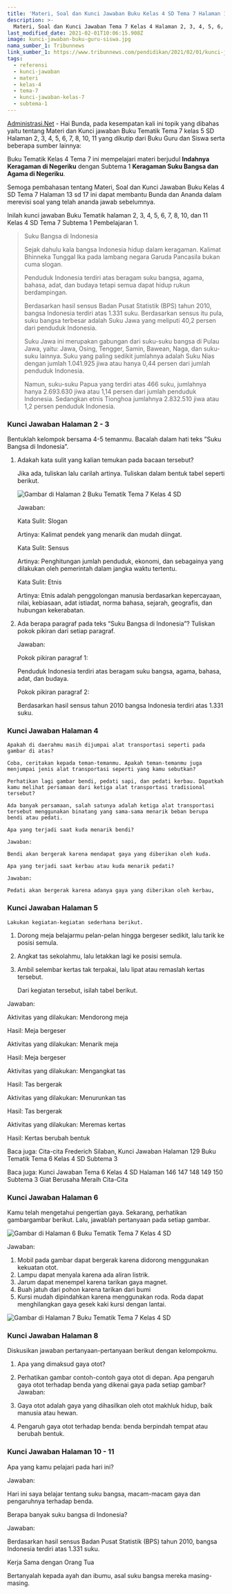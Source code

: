 ```yaml
---
title: 'Materi, Soal dan Kunci Jawaban Buku Kelas 4 SD Tema 7 Halaman 13 sd 17'
description: >-
  Materi, Soal dan Kunci Jawaban Tema 7 Kelas 4 Halaman 2, 3, 4, 5, 6, 7, 8, 10, 11 Buku Tematik Kurikulum 2013 Subtema 1 Pembelajaran 1.
last_modified_date: 2021-02-01T10:06:15.908Z
image: kunci-jawaban-buku-guru-siswa.jpg
nama_sumber_1: Tribunnews
link_sumber_1: https://www.tribunnews.com/pendidikan/2021/02/01/kunci-jawaban-tema-7-kelas-4-sd-halaman-2-3-4-5-6-7-8-10-11-buku-tematik-subtema-1?page=all
tags:
  - referensi
  - kunci-jawaban
  - materi
  - kelas-4
  - tema-7
  - kunci-jawaban-kelas-7
  - subtema-1
---
```


[Administrasi.Net](https://administrasi.net "Administrasi.Net") - Hai Bunda, pada kesempatan kali ini topik yang dibahas yaitu tentang Materi dan Kunci jawaban Buku Tematik Tema 7 kelas 5 SD Halaman 2, 3, 4, 5, 6, 7, 8, 10, 11 yang dikutip dari Buku Guru dan Siswa serta beberapa sumber lainnya:

Buku Tematik Kelas 4 Tema 7 ini mempelajari materi berjudul **Indahnya Keragaman di Negeriku** dengan Subtema 1 **Keragaman Suku Bangsa dan Agama di Negeriku**.

Semoga pembahasan tentang Materi, Soal dan Kunci Jawaban Buku Kelas 4 SD Tema 7 Halaman 13 sd 17 ini dapat membantu Bunda dan Ananda dalam merevisi soal yang telah ananda jawab sebelumnya. 

Inilah kunci jawaban Buku Tematik halaman 2, 3, 4, 5, 6, 7, 8, 10, dan 11 Kelas 4 SD Tema 7 Subtema 1 Pembelajaran 1.

> Suku Bangsa di Indonesia
> 
> Sejak dahulu kala bangsa Indonesia hidup dalam keragaman. Kalimat Bhinneka Tunggal Ika pada lambang negara Garuda Pancasila bukan cuma slogan.
> 
> Penduduk Indonesia terdiri atas beragam suku bangsa, agama, bahasa, adat, dan budaya tetapi semua dapat hidup rukun berdampingan.
> 
> Berdasarkan hasil sensus Badan Pusat Statistik (BPS) tahun 2010, bangsa Indonesia terdiri atas 1.331 suku. Berdasarkan sensus itu pula, suku bangsa terbesar adalah Suku Jawa yang meliputi 40,2 persen dari penduduk Indonesia.
> 
> Suku Jawa ini merupakan gabungan dari suku-suku bangsa di Pulau Jawa, yaitu: Jawa, Osing, Tengger, Samin, Bawean, Naga, dan suku-suku lainnya. Suku yang paling sedikit jumlahnya adalah Suku Nias dengan jumlah 1.041.925 jiwa atau hanya 0,44 persen dari jumlah penduduk Indonesia.
> 
> Namun, suku-suku Papua yang terdiri atas 466 suku, jumlahnya hanya 2.693.630 jiwa atau 1,14 persen
dari jumlah penduduk Indonesia. Sedangkan etnis Tionghoa jumlahnya 2.832.510 jiwa atau 1,2 persen penduduk Indonesia.

### Kunci Jawaban Halaman 2 - 3

Bentuklah kelompok bersama 4-5 temanmu. Bacalah dalam hati teks ”Suku Bangsa di Indonesia”.

1. 	Adakah kata sulit yang kalian temukan pada bacaan tersebut?
	
	Jika ada, tuliskan lalu carilah artinya. Tuliskan dalam bentuk tabel seperti berikut.
	
	![Gambar di Halaman 2 Buku Tematik Tema 7 Kelas 4 SD](/img/tabel-di-halaman-2-buku-tematik-kelas-4-sd-tema-7.jpg "Gambar di Halaman 2 Buku Tematik Tema 7 Kelas 4 SD")

	
	Jawaban:

	Kata Sulit: Slogan

	Artinya: Kalimat pendek yang menarik dan mudah diingat.

	Kata Sulit: Sensus

	Artinya: Penghitungan jumlah penduduk, ekonomi, dan sebagainya yang dilakukan oleh pemerintah dalam jangka waktu tertentu.

	Kata Sulit: Etnis

	Artinya: Etnis adalah penggolongan manusia berdasarkan kepercayaan, nilai, kebiasaan, adat istiadat, norma bahasa, sejarah, geografis, dan hubungan kekerabatan.

2. 	Ada berapa paragraf pada teks “Suku Bangsa di Indonesia”? Tuliskan pokok pikiran dari setiap paragraf.

	Jawaban:

	Pokok pikiran paragraf 1:

	Penduduk Indonesia terdiri atas beragam suku bangsa, agama, bahasa, adat, dan budaya.

	Pokok pikiran paragraf 2:

	Berdasarkan hasil sensus tahun 2010 bangsa Indonesia terdiri atas 1.331 suku.

### Kunci Jawaban Halaman 4

	Apakah di daerahmu masih dijumpai alat transportasi seperti pada gambar di atas?

	Coba, ceritakan kepada teman-temanmu. Apakah teman-temanmu juga menjumpai jenis alat transportasi seperti yang kamu sebutkan?

	Perhatikan lagi gambar bendi, pedati sapi, dan pedati kerbau. Dapatkah kamu melihat persamaan dari ketiga alat transportasi tradisional tersebut?

	Ada banyak persamaan, salah satunya adalah ketiga alat transportasi tersebut menggunakan binatang yang sama-sama menarik beban berupa bendi atau pedati.

	Apa yang terjadi saat kuda menarik bendi?

	Jawaban:

	Bendi akan bergerak karena mendapat gaya yang diberikan oleh kuda.

	Apa yang terjadi saat kerbau atau kuda menarik pedati?

	Jawaban:

	Pedati akan bergerak karena adanya gaya yang diberikan oleh kerbau,

### Kunci Jawaban Halaman 5

	Lakukan kegiatan-kegiatan sederhana berikut.

1. 	Dorong meja belajarmu pelan-pelan hingga bergeser sedikit, lalu tarik ke posisi semula.
2. 	Angkat tas sekolahmu, lalu letakkan lagi ke posisi semula.
3. 	Ambil selembar kertas tak terpakai, lalu lipat atau remaslah kertas tersebut.

	Dari kegiatan tersebut, isilah tabel berikut.

Jawaban:

Aktivitas yang dilakukan: Mendorong meja

Hasil: Meja bergeser

Aktivitas yang dilakukan: Menarik meja

Hasil: Meja bergeser

Aktivitas yang dilakukan: Mengangkat tas

Hasil: Tas bergerak

Aktivitas yang dilakukan: Menurunkan tas

Hasil: Tas bergerak

Aktivitas yang dilakukan: Meremas kertas

Hasil: Kertas berubah bentuk

Baca juga: Cita-cita Frederich Silaban, Kunci Jawaban Halaman 129 Buku Tematik Tema 6 Kelas 4 SD Subtema 3

Baca juga: Kunci Jawaban Tema 6 Kelas 4 SD Halaman 146 147 148 149 150 Subtema 3 Giat Berusaha Meraih Cita-Cita

### Kunci Jawaban Halaman 6

Kamu telah mengetahui pengertian gaya. Sekarang, perhatikan gambargambar berikut. Lalu, jawablah pertanyaan pada setiap gambar.

![Gambar di Halaman 6 Buku Tematik Tema 7 Kelas 4 SD](/img/kunci-jawaban-halaman-6-buku-tematik-kelas-4-sd-tema-7.jpg "Gambar di Halaman 6 Buku Tematik Tema 7 Kelas 4 SD")

Jawaban:

1. Mobil pada gambar dapat bergerak karena didorong menggunakan kekuatan otot.
2. Lampu dapat menyala karena ada aliran listrik.
3. Jarum dapat menempel karena tarikan gaya magnet.
4. Buah jatuh dari pohon karena tarikan dari bumi
5. Kursi mudah dipindahkan karena menggunakan roda. Roda dapat menghilangkan gaya gesek kaki kursi dengan lantai.

![Gambar di Halaman 7 Buku Tematik Tema 7 Kelas 4 SD](/img/gambar-di-halaman-7-buku-tematik-tema-7-kelas-4-sd.jpg "Gambar di Halaman 7 Buku Tematik Tema 7 Kelas 4 SD")

### Kunci Jawaban Halaman 8

Diskusikan jawaban pertanyaan-pertanyaan berikut dengan kelompokmu.

1. 	Apa yang dimaksud gaya otot?
2. 	Perhatikan gambar contoh-contoh gaya otot di depan. Apa pengaruh gaya otot terhadap benda yang dikenai gaya pada setiap gambar?
Jawaban:

1. 	Gaya otot adalah gaya yang dihasilkan oleh otot makhluk hidup, baik manusia atau hewan.
2. 	Pengaruh gaya otot terhadap benda: benda berpindah tempat atau berubah bentuk.

### Kunci Jawaban Halaman 10 - 11

Apa yang kamu pelajari pada hari ini?

Jawaban:

Hari ini saya belajar tentang suku bangsa, macam-macam gaya dan pengaruhnya terhadap benda.

Berapa banyak suku bangsa di Indonesia?

Jawaban:

Berdasarkan hasil sensus Badan Pusat Statistik (BPS) tahun 2010, bangsa Indonesia terdiri atas 1.331 suku.

Kerja Sama dengan Orang Tua

Bertanyalah kepada ayah dan ibumu, asal suku bangsa mereka masing-masing.

